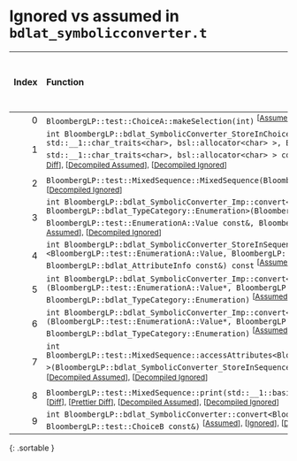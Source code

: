 # Ignored vs assumed in `bdlat_symbolicconverter.t`

<script src="../sorttable.js"></script>

|   Index | Function                                                                                                                                                                                                                                                                                                                                                                                                                                                                                                                                                                              |   Difference in number of lines |   Function size difference in bytes |   Number of lines in assumed build | Number of bytes in assumed build   |   Number of lines in ignored build | Number of bytes in ignored build   |
|--------:|:--------------------------------------------------------------------------------------------------------------------------------------------------------------------------------------------------------------------------------------------------------------------------------------------------------------------------------------------------------------------------------------------------------------------------------------------------------------------------------------------------------------------------------------------------------------------------------------|--------------------------------:|------------------------------------:|-----------------------------------:|:-----------------------------------|-----------------------------------:|:-----------------------------------|
|       0 | `BloombergLP::test::ChoiceA::makeSelection(int)` <sup>\[[Assumed](0-assume)\], \[[Ignored](0-none)\], \[[Diff](0.diff.html)\], \[[Prettier Diff](0-diff.html)\], \[[Decompiled Assumed](0-assume-decompiled.txt)\], \[[Decompiled Ignored](0-none-decompiled.txt)\]</sup>                                                                                                                                                                                                                                                                                                             |                               5 |                                   0 |                                 77 | 288                                |                                 72 | 288                                |
|       1 | `int BloombergLP::bdlat_SymbolicConverter_StoreInChoice<BloombergLP::test::ChoiceA>::operator()<bsl::basic_string<char, std::__1::char_traits<char>, bsl::allocator<char> >, BloombergLP::bdlat_SelectionInfo>(bsl::basic_string<char, std::__1::char_traits<char>, bsl::allocator<char> > const&, BloombergLP::bdlat_SelectionInfo const&) const` <sup>\[[Assumed](1-assume)\], \[[Ignored](1-none)\], \[[Diff](1.diff.html)\], \[[Prettier Diff](1-diff.html)\], \[[Decompiled Assumed](1-assume-decompiled.txt)\], \[[Decompiled Ignored](1-none-decompiled.txt)\]</sup>           |                               3 |                                   0 |                                 97 | 320                                |                                 94 | 320                                |
|       2 | `BloombergLP::test::MixedSequence::MixedSequence(BloombergLP::bslma::Allocator*)` <sup>\[[Assumed](2-assume)\], \[[Ignored](2-none)\], \[[Diff](2.diff.html)\], \[[Prettier Diff](2-diff.html)\], \[[Decompiled Assumed](2-assume-decompiled.txt)\], \[[Decompiled Ignored](2-none-decompiled.txt)\]</sup>                                                                                                                                                                                                                                                                            |                               2 |                                   0 |                                138 | 576                                |                                136 | 576                                |
|       3 | `int BloombergLP::bdlat_SymbolicConverter_Imp::convert<BloombergLP::test::CustomizedA, BloombergLP::test::EnumerationA::Value, BloombergLP::bdlat_TypeCategory::Enumeration>(BloombergLP::test::CustomizedA*, BloombergLP::bdlat_TypeCategory::CustomizedType, BloombergLP::test::EnumerationA::Value const&, BloombergLP::bdlat_TypeCategory::Enumeration)` <sup>\[[Assumed](3-assume)\], \[[Ignored](3-none)\], \[[Diff](3.diff.html)\], \[[Prettier Diff](3-diff.html)\], \[[Decompiled Assumed](3-assume-decompiled.txt)\], \[[Decompiled Ignored](3-none-decompiled.txt)\]</sup> |                              -6 |                                 -16 |                                 85 | 336                                |                                 91 | 352                                |
|       4 | `int BloombergLP::bdlat_SymbolicConverter_StoreInSequence<BloombergLP::test::MixedSequence>::operator()<BloombergLP::test::EnumerationA::Value, BloombergLP::bdlat_AttributeInfo>(BloombergLP::test::EnumerationA::Value const&, BloombergLP::bdlat_AttributeInfo const&) const` <sup>\[[Assumed](4-assume)\], \[[Ignored](4-none)\], \[[Diff](4.diff.html)\], \[[Prettier Diff](4-diff.html)\], \[[Decompiled Assumed](4-assume-decompiled.txt)\], \[[Decompiled Ignored](4-none-decompiled.txt)\]</sup>                                                                             |                              -6 |                                 -16 |                                 83 | 304                                |                                 89 | 320                                |
|       5 | `int BloombergLP::bdlat_SymbolicConverter_Imp::convert<BloombergLP::test::EnumerationA::Value, BloombergLP::test::EnumerationA::Value>(BloombergLP::test::EnumerationA::Value*, BloombergLP::bdlat_TypeCategory::Enumeration, BloombergLP::test::EnumerationA::Value const&, BloombergLP::bdlat_TypeCategory::Enumeration)` <sup>\[[Assumed](5-assume)\], \[[Ignored](5-none)\], \[[Diff](5.diff.html)\], \[[Prettier Diff](5-diff.html)\], \[[Decompiled Assumed](5-assume-decompiled.txt)\], \[[Decompiled Ignored](5-none-decompiled.txt)\]</sup>                                  |                              -8 |                                 -32 |                                118 | 448                                |                                126 | 480                                |
|       6 | `int BloombergLP::bdlat_SymbolicConverter_Imp::convert<BloombergLP::test::EnumerationA::Value, BloombergLP::test::EnumerationB::Value>(BloombergLP::test::EnumerationA::Value*, BloombergLP::bdlat_TypeCategory::Enumeration, BloombergLP::test::EnumerationB::Value const&, BloombergLP::bdlat_TypeCategory::Enumeration)` <sup>\[[Assumed](6-assume)\], \[[Ignored](6-none)\], \[[Diff](6.diff.html)\], \[[Prettier Diff](6-diff.html)\], \[[Decompiled Assumed](6-assume-decompiled.txt)\], \[[Decompiled Ignored](6-none-decompiled.txt)\]</sup>                                  |                              -8 |                                 -32 |                                118 | 448                                |                                126 | 480                                |
|       7 | `int BloombergLP::test::MixedSequence::accessAttributes<BloombergLP::bdlat_SymbolicConverter_StoreInSequence<BloombergLP::test::MixedSequence> >(BloombergLP::bdlat_SymbolicConverter_StoreInSequence<BloombergLP::test::MixedSequence>&) const` <sup>\[[Assumed](7-assume)\], \[[Ignored](7-none)\], \[[Diff](7.diff.html)\], \[[Prettier Diff](7-diff.html)\], \[[Decompiled Assumed](7-assume-decompiled.txt)\], \[[Decompiled Ignored](7-none-decompiled.txt)\]</sup>                                                                                                             |                             -15 |                                 -48 |                                 85 | 336                                |                                100 | 384                                |
|       8 | `BloombergLP::test::MixedSequence::print(std::__1::basic_ostream<char, std::__1::char_traits<char> >&, int, int) const` <sup>\[[Assumed](8-assume)\], \[[Ignored](8-none)\], \[[Diff](8.diff.html)\], \[[Prettier Diff](8-diff.html)\], \[[Decompiled Assumed](8-assume-decompiled.txt)\], \[[Decompiled Ignored](8-none-decompiled.txt)\]</sup>                                                                                                                                                                                                                                      |                             -16 |                                 -64 |                                337 | 1,312                              |                                353 | 1,376                              |
|       9 | `int BloombergLP::bdlat_SymbolicConverter::convert<BloombergLP::test::ChoiceA, BloombergLP::test::ChoiceB>(BloombergLP::test::ChoiceA*, BloombergLP::test::ChoiceB const&)` <sup>\[[Assumed](9-assume)\], \[[Ignored](9-none)\], \[[Diff](9.diff.html)\], \[[Prettier Diff](9-diff.html)\], \[[Decompiled Assumed](9-assume-decompiled.txt)\], \[[Decompiled Ignored](9-none-decompiled.txt)\]</sup>                                                                                                                                                                                  |                             -16 |                                 -64 |                                 55 | 224                                |                                 71 | 288                                |
{: .sortable }

